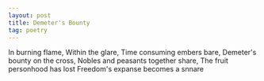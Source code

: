 ```yaml
---
layout: post
title: Demeter's Bounty
tag: poetry 
---
```


In burning flame, 
Within the glare, 
Time consuming embers bare,
Demeter's bounty on the cross,
Nobles and peasants together share,
The fruit personhood has lost
Freedom's expanse becomes a snnare
